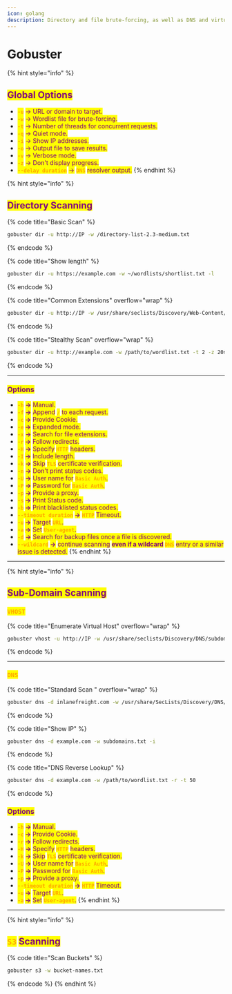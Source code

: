 ```yaml
---
icon: golang
description: Directory and file brute-forcing, as well as DNS and virtual host enumeration
---
```


# Gobuster

{% hint style="info" %}
## <mark style="color:purple;">Global Options</mark>

* <mark style="color:orange;">**`-u`**</mark> <mark style="color:purple;">-> URL or domain to target.</mark>
* <mark style="color:orange;">**`-w`**</mark> <mark style="color:purple;">-> Wordlist file for brute-forcing.</mark>
* <mark style="color:orange;">**`-t`**</mark> <mark style="color:purple;">-> Number of threads for concurrent requests.</mark>
* <mark style="color:orange;">**`-q`**</mark> <mark style="color:purple;">-> Quiet mode.</mark>
* <mark style="color:orange;">**`-i`**</mark> <mark style="color:purple;">-> Show IP addresses.</mark>
* <mark style="color:orange;">**`-o`**</mark> <mark style="color:purple;">-> Output file to save results.</mark>
* <mark style="color:orange;">**`-v`**</mark> <mark style="color:purple;">-> Verbose mode.</mark>
* <mark style="color:orange;">**`-z`**</mark> <mark style="color:purple;">-> Don't display progress.</mark>
* <mark style="color:orange;">**`--delay duration`**</mark> <mark style="color:purple;">-></mark> <mark style="color:orange;">**`DNS`**</mark> <mark style="color:purple;">resolver output.</mark>
{% endhint %}

{% hint style="info" %}
## <mark style="color:purple;">Directory Scanning</mark>

{% code title="Basic Scan" %}
```bash
gobuster dir -u http://IP -w /directory-list-2.3-medium.txt
```
{% endcode %}

{% code title="Show length" %}
```sh
gobuster dir -u https://example.com -w ~/wordlists/shortlist.txt -l
```
{% endcode %}

{% code title="Common Extensions" overflow="wrap" %}
```bash
gobuster dir -u http://IP -w /usr/share/seclists/Discovery/Web-Content/directory-list-2.3-medium.txt -t 150 -x .php,.html,.py,.git,.sh,.bak,.js,.txt,.git,.asp,.aspx,.jsp,.cgi,.env,.yaml,.yml,.json,.log,.old,.swp,.xml,.woff,.woff2
```
{% endcode %}

{% code title="Stealthy Scan" overflow="wrap" %}
```bash
gobuster dir -u http://example.com -w /path/to/wordlist.txt -t 2 -z 20s -a "Mozilla/5.0" -q -c "X-Forwarded-For: 192.168.1.100"
```
{% endcode %}

***

### <mark style="color:purple;">Options</mark>

* <mark style="color:orange;">**`-h`**</mark> <mark style="color:purple;">**->**</mark> <mark style="color:purple;"></mark><mark style="color:purple;">Manual.</mark>&#x20;
* <mark style="color:orange;">**`-f`**</mark> <mark style="color:purple;">**->**</mark> <mark style="color:purple;"></mark><mark style="color:purple;">Append</mark> <mark style="color:orange;">**`/`**</mark> <mark style="color:purple;">to each request.</mark>
* <mark style="color:orange;">**`-c`**</mark>**&#x20;**<mark style="color:purple;">**->**</mark> <mark style="color:purple;"></mark><mark style="color:purple;">Provide Cookie.</mark>
* <mark style="color:orange;">**`-e`**</mark>**&#x20;**<mark style="color:purple;">**->**</mark> <mark style="color:purple;"></mark><mark style="color:purple;">Expanded mode.</mark>
* <mark style="color:orange;">**`-x`**</mark> <mark style="color:purple;">**->**</mark> <mark style="color:purple;">Search for file extensions.</mark>
* <mark style="color:orange;">**`-r`**</mark>**&#x20;**<mark style="color:purple;">**->**</mark> <mark style="color:purple;"></mark><mark style="color:purple;">Follow redirects.</mark>
* <mark style="color:orange;">**`-H`**</mark> <mark style="color:purple;">**->**</mark> <mark style="color:purple;">Specify</mark> <mark style="color:orange;">**`HTTP`**</mark> <mark style="color:purple;">headers.</mark>
* <mark style="color:orange;">**`-I`**</mark>**&#x20;**<mark style="color:purple;">**->**</mark> <mark style="color:purple;"></mark> <mark style="color:purple;"></mark><mark style="color:purple;">Include length.</mark>
* <mark style="color:orange;">**`-k`**</mark> <mark style="color:purple;">**->**</mark> <mark style="color:purple;"></mark><mark style="color:purple;">Skip</mark> <mark style="color:orange;">**`TLS`**</mark> <mark style="color:purple;">certificate verification.</mark>
* <mark style="color:orange;">**`-n`**</mark> <mark style="color:purple;">**->**</mark> <mark style="color:purple;"></mark><mark style="color:purple;">Don't print status codes.</mark>
* <mark style="color:orange;">**`-U`**</mark> <mark style="color:purple;">**->**</mark> <mark style="color:purple;"></mark><mark style="color:purple;">User name for</mark> <mark style="color:orange;">**`Basic Auth`**</mark><mark style="color:purple;">.</mark>
* <mark style="color:orange;">**`-P`**</mark> <mark style="color:purple;">**->**</mark> <mark style="color:purple;"></mark><mark style="color:purple;">Password for</mark> <mark style="color:orange;">**`Basic Auth`**</mark><mark style="color:purple;">.</mark>
* <mark style="color:orange;">**`-p`**</mark> <mark style="color:purple;">**->**</mark> <mark style="color:purple;"></mark><mark style="color:purple;">Provide a proxy.</mark>
* <mark style="color:orange;">**`-s`**</mark>**&#x20;**<mark style="color:purple;">**->**</mark> <mark style="color:purple;"></mark><mark style="color:purple;">Print Status code.</mark>
* <mark style="color:orange;">**`-b`**</mark>**&#x20;**<mark style="color:purple;">**->**</mark> <mark style="color:purple;"></mark><mark style="color:purple;">Print blacklisted status codes.</mark>
* <mark style="color:orange;">**`--timeout duration`**</mark>**&#x20;**<mark style="color:purple;">**->**</mark> <mark style="color:orange;">**`HTTP`**</mark> <mark style="color:purple;">Timeout.</mark>
* <mark style="color:orange;">**`-u`**</mark>**&#x20;**<mark style="color:purple;">**->**</mark> <mark style="color:purple;"></mark><mark style="color:purple;">Target</mark> <mark style="color:orange;">**`URL`**</mark><mark style="color:purple;">.</mark>
* <mark style="color:orange;">**`-a`**</mark>**&#x20;**<mark style="color:purple;">**->**</mark> <mark style="color:purple;"></mark><mark style="color:purple;">Set</mark> <mark style="color:orange;">**`User-agent`**</mark><mark style="color:purple;">.</mark>
* <mark style="color:orange;">**`-d`**</mark> <mark style="color:purple;">**->**</mark> <mark style="color:purple;"></mark><mark style="color:purple;">Search for backup files once a file is discovered.</mark>
* <mark style="color:orange;">**`--wildcard`**</mark> <mark style="color:purple;">**->**</mark> <mark style="color:purple;"></mark><mark style="color:purple;">continue scanning</mark> <mark style="color:purple;"></mark><mark style="color:purple;">**even if a wildcard**</mark>**&#x20;**<mark style="color:orange;">**`DNS`**</mark> <mark style="color:purple;">entry or a similar issue is detected.</mark>
{% endhint %}

***

{% hint style="info" %}
## <mark style="color:purple;">Sub-Domain Scanning</mark>

### <mark style="color:orange;">`VHOST`</mark>

{% code title="Enumerate Virtual Host" overflow="wrap" %}
```bash
gobuster vhost -u http://IP -w /usr/share/seclists/Discovery/DNS/subdomains-top1million-20000.txt -t 200
```
{% endcode %}

***

### <mark style="color:orange;">`DNS`</mark>

{% code title="Standard Scan " overflow="wrap" %}
```bash
gobuster dns -d inlanefreight.com -w /usr/share/SecLists/Discovery/DNS/namelist.txt
```
{% endcode %}

{% code title="Show IP" %}
```bash
gobuster dns -d example.com -w subdomains.txt -i
```
{% endcode %}

{% code title="DNS Reverse Lookup" %}
```bash
gobuster dns -d example.com -w /path/to/wordlist.txt -r -t 50
```
{% endcode %}

### <mark style="color:purple;">Options</mark>

* <mark style="color:orange;">**`-h`**</mark> <mark style="color:purple;">**->**</mark> <mark style="color:purple;"></mark><mark style="color:purple;">Manual.</mark>
* <mark style="color:orange;">**`-c`**</mark>**&#x20;**<mark style="color:purple;">**->**</mark> <mark style="color:purple;"></mark><mark style="color:purple;">Provide Cookie.</mark>
* <mark style="color:orange;">**`-r`**</mark>**&#x20;**<mark style="color:purple;">**->**</mark> <mark style="color:purple;"></mark><mark style="color:purple;">Follow redirects.</mark>
* <mark style="color:orange;">**`-H`**</mark> <mark style="color:purple;">**->**</mark> <mark style="color:purple;">Specify</mark> <mark style="color:orange;">**`HTTP`**</mark> <mark style="color:purple;">headers.</mark>
* <mark style="color:orange;">**`-k`**</mark> <mark style="color:purple;">**->**</mark> <mark style="color:purple;"></mark><mark style="color:purple;">Skip</mark> <mark style="color:orange;">**`TLS`**</mark> <mark style="color:purple;">certificate verification.</mark>
* <mark style="color:orange;">**`-U`**</mark> <mark style="color:purple;">**->**</mark> <mark style="color:purple;"></mark><mark style="color:purple;">User name for</mark> <mark style="color:orange;">**`Basic Auth`**</mark><mark style="color:purple;">.</mark>
* <mark style="color:orange;">**`-P`**</mark> <mark style="color:purple;">**->**</mark> <mark style="color:purple;"></mark><mark style="color:purple;">Password for</mark> <mark style="color:orange;">**`Basic Auth`**</mark><mark style="color:purple;">.</mark>
* <mark style="color:orange;">**`-p`**</mark> <mark style="color:purple;">**->**</mark> <mark style="color:purple;"></mark><mark style="color:purple;">Provide a proxy.</mark>
* <mark style="color:orange;">**`--timeout duration`**</mark>**&#x20;**<mark style="color:purple;">**->**</mark> <mark style="color:orange;">**`HTTP`**</mark> <mark style="color:purple;">Timeout.</mark>
* <mark style="color:orange;">**`-u`**</mark>**&#x20;**<mark style="color:purple;">**->**</mark> <mark style="color:purple;"></mark><mark style="color:purple;">Target</mark> <mark style="color:orange;">**`URL`**</mark><mark style="color:purple;">.</mark>
* <mark style="color:orange;">**`-a`**</mark>**&#x20;**<mark style="color:purple;">**->**</mark> <mark style="color:purple;"></mark><mark style="color:purple;">Set</mark> <mark style="color:orange;">**`User-agent`**</mark><mark style="color:purple;">.</mark>
{% endhint %}

***

{% hint style="info" %}
## <mark style="color:orange;">`S3`</mark> <mark style="color:purple;">Scanning</mark>

{% code title="Scan Buckets" %}
```sh
gobuster s3 -w bucket-names.txt
```
{% endcode %}
{% endhint %}


